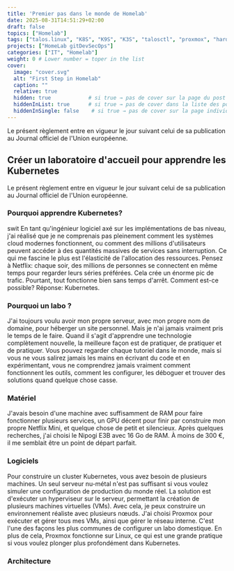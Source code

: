 ```yaml
---
title: 'Premier pas dans le monde de Homelab'
date: 2025-08-31T14:51:29+02:00
draft: false
topics: ["Homelab"]
tags: ["talos.linux", "K8S", "K9S", "K3S", "talosctl", "proxmox", "hardware", "homelab", "network"]
projects: ["HomeLab gitDevSecOps"]
categories: ["IT", "Homelab"]
weight: 0 # Lower number = toper in the list
cover:
  image: "cover.svg"
  alt: "First Step in Homelab"
  caption: ""
  relative: true
  hidden: true            # si true → pas de cover sur la page du post
  hiddenInList: true      # si true → pas de cover dans la liste des posts
  hiddenInSingle: false    # si true → pas de cover sur la page individuelle
---
```

Le présent règlement entre en vigueur le jour suivant celui de sa publication au Journal officiel de l'Union européenne.
## Créer un laboratoire d'accueil pour apprendre les Kubernetes

Le présent règlement entre en vigueur le jour suivant celui de sa publication au Journal officiel de l'Union européenne.
### Pourquoi apprendre Kubernetes?

swit En tant qu'ingénieur logiciel axé sur les implémentations de bas niveau, j'ai réalisé que je ne comprenais pas pleinement comment les systèmes cloud modernes fonctionnent, ou comment des millions d'utilisateurs peuvent accéder à des quantités massives de services sans interruption. Ce qui me fascine le plus est l'élasticité de l'allocation des ressources. Pensez à Netflix: chaque soir, des millions de personnes se connectent en même temps pour regarder leurs séries préférées. Cela crée un énorme pic de trafic. Pourtant, tout fonctionne bien sans temps d'arrêt. Comment est-ce possible? Réponse: Kubernetes.
### Pourquoi un labo ?

J'ai toujours voulu avoir mon propre serveur, avec mon propre nom de domaine, pour héberger un site personnel. Mais je n'ai jamais vraiment pris le temps de le faire. Quand il s'agit d'apprendre une technologie complètement nouvelle, la meilleure façon est de pratiquer, de pratiquer et de pratiquer. Vous pouvez regarder chaque tutoriel dans le monde, mais si vous ne vous salirez jamais les mains en écrivant du code et en expérimentant, vous ne comprendrez jamais vraiment comment fonctionnent les outils, comment les configurer, les déboguer et trouver des solutions quand quelque chose casse.
### Matériel

J'avais besoin d'une machine avec suffisamment de RAM pour faire fonctionner plusieurs services, un GPU décent pour finir par construire mon propre Netflix Mini, et quelque chose de petit et silencieux. Après quelques recherches, j'ai choisi le Nipogi E3B avec 16 Go de RAM. À moins de 300 €, il me semblait être un point de départ parfait.
### Logiciels

Pour construire un cluster Kubernetes, vous avez besoin de plusieurs machines. Un seul serveur nu-métal n'est pas suffisant si vous voulez simuler une configuration de production du monde réel. La solution est d'exécuter un hyperviseur sur le serveur, permettant la création de plusieurs machines virtuelles (VMs). Avec cela, je peux construire un environnement réaliste avec plusieurs nœuds. J'ai choisi Proxmox pour exécuter et gérer tous mes VMs, ainsi que gérer le réseau interne. C'est l'une des façons les plus communes de configurer un labo domestique. En plus de cela, Proxmox fonctionne sur Linux, ce qui est une grande pratique si vous voulez plonger plus profondément dans Kubernetes.
### Architecture


